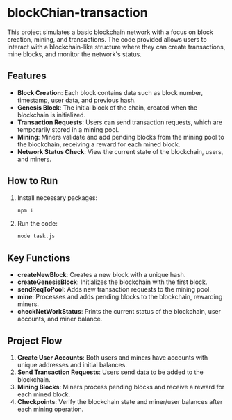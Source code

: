 # blockChian-transaction

This project simulates a basic blockchain network with a focus on block creation, mining, and transactions. The code provided allows users to interact with a blockchain-like structure where they can create transactions, mine blocks, and monitor the network's status.

## Features

- **Block Creation**: Each block contains data such as block number, timestamp, user data, and previous hash.
- **Genesis Block**: The initial block of the chain, created when the blockchain is initialized.
- **Transaction Requests**: Users can send transaction requests, which are temporarily stored in a mining pool.
- **Mining**: Miners validate and add pending blocks from the mining pool to the blockchain, receiving a reward for each mined block.
- **Network Status Check**: View the current state of the blockchain, users, and miners.

## How to Run

1. Install necessary packages:
   ```bash
   npm i
   ```

2. Run the code:
   ```bash
   node task.js
   ```

## Key Functions

- **createNewBlock**: Creates a new block with a unique hash.
- **createGenesisBlock**: Initializes the blockchain with the first block.
- **sendReqToPool**: Adds new transaction requests to the mining pool.
- **mine**: Processes and adds pending blocks to the blockchain, rewarding miners.
- **checkNetWorkStatus**: Prints the current status of the blockchain, user accounts, and miner balance.

## Project Flow

1. **Create User Accounts**: Both users and miners have accounts with unique addresses and initial balances.
2. **Send Transaction Requests**: Users send data to be added to the blockchain.
3. **Mining Blocks**: Miners process pending blocks and receive a reward for each mined block.
4. **Checkpoints**: Verify the blockchain state and miner/user balances after each mining operation.
